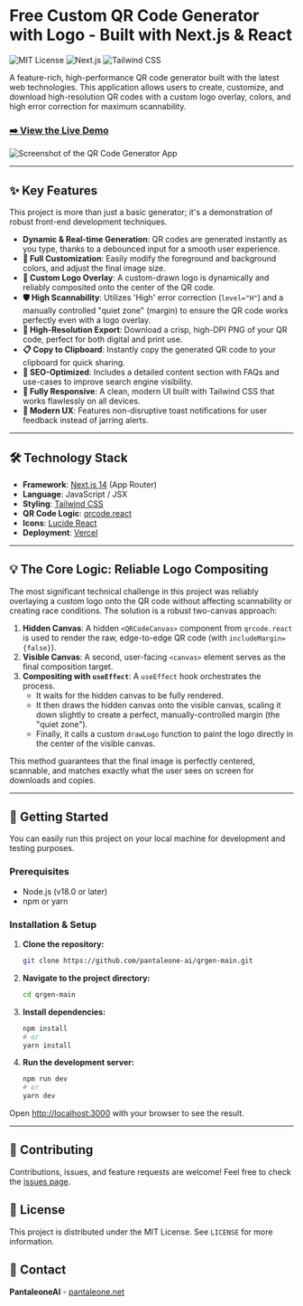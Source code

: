 # Free Custom QR Code Generator with Logo - Built with Next.js & React

![MIT License](https://img.shields.io/badge/License-MIT-blue.svg)
![Next.js](https://img.shields.io/badge/Next.js-14-black?logo=next.js)
![Tailwind CSS](https://img.shields.io/badge/Tailwind_CSS-3-38B2AC?logo=tailwind-css)

A feature-rich, high-performance QR code generator built with the latest web technologies. This application allows users to create, customize, and download high-resolution QR codes with a custom logo overlay, colors, and high error correction for maximum scannability.

### [➡️ View the Live Demo](https://qr-generator-pantaleone.vercel.app/)

![Screenshot of the QR Code Generator App](https://raw.githubusercontent.com/pantaleone-ai/qrgen-main/main/public/qr-code-generator-pantaleone.jpg)

---

## ✨ Key Features

This project is more than just a basic generator; it's a demonstration of robust front-end development techniques.

*   **Dynamic & Real-time Generation**: QR codes are generated instantly as you type, thanks to a debounced input for a smooth user experience.
*   **🎨 Full Customization**: Easily modify the foreground and background colors, and adjust the final image size.
*   **👤 Custom Logo Overlay**: A custom-drawn logo is dynamically and reliably composited onto the center of the QR code.
*   **🛡️ High Scannability**: Utilizes 'High' error correction (`level="H"`) and a manually controlled "quiet zone" (margin) to ensure the QR code works perfectly even with a logo overlay.
*   **💾 High-Resolution Export**: Download a crisp, high-DPI PNG of your QR code, perfect for both digital and print use.
*   **📋 Copy to Clipboard**: Instantly copy the generated QR code to your clipboard for quick sharing.
*   **🚀 SEO-Optimized**: Includes a detailed content section with FAQs and use-cases to improve search engine visibility.
*   **📱 Fully Responsive**: A clean, modern UI built with Tailwind CSS that works flawlessly on all devices.
*   **🔔 Modern UX**: Features non-disruptive toast notifications for user feedback instead of jarring alerts.

---

## 🛠️ Technology Stack

*   **Framework**: [Next.js 14](https://nextjs.org/) (App Router)
*   **Language**: JavaScript / JSX
*   **Styling**: [Tailwind CSS](https://tailwindcss.com/)
*   **QR Code Logic**: [qrcode.react](https://github.com/zpao/qrcode.react)
*   **Icons**: [Lucide React](https://lucide.dev/)
*   **Deployment**: [Vercel](https://vercel.com/)

---

## 💡 The Core Logic: Reliable Logo Compositing

The most significant technical challenge in this project was reliably overlaying a custom logo onto the QR code without affecting scannability or creating race conditions. The solution is a robust two-canvas approach:

1.  **Hidden Canvas**: A hidden `<QRCodeCanvas>` component from `qrcode.react` is used to render the raw, edge-to-edge QR code (with `includeMargin={false}`).
2.  **Visible Canvas**: A second, user-facing `<canvas>` element serves as the final composition target.
3.  **Compositing with `useEffect`**: A `useEffect` hook orchestrates the process.
    *   It waits for the hidden canvas to be fully rendered.
    *   It then draws the hidden canvas onto the visible canvas, scaling it down slightly to create a perfect, manually-controlled margin (the "quiet zone").
    *   Finally, it calls a custom `drawLogo` function to paint the logo directly in the center of the visible canvas.

This method guarantees that the final image is perfectly centered, scannable, and matches exactly what the user sees on screen for downloads and copies.

---

## 🚀 Getting Started

You can easily run this project on your local machine for development and testing purposes.

### Prerequisites

*   Node.js (v18.0 or later)
*   npm or yarn

### Installation & Setup

1.  **Clone the repository:**
    ```sh
    git clone https://github.com/pantaleone-ai/qrgen-main.git
    ```

2.  **Navigate to the project directory:**
    ```sh
    cd qrgen-main
    ```

3.  **Install dependencies:**
    ```sh
    npm install
    # or
    yarn install
    ```

4.  **Run the development server:**
    ```sh
    npm run dev
    # or
    yarn dev
    ```

Open [http://localhost:3000](http://localhost:3000) with your browser to see the result.

---

## 🤝 Contributing

Contributions, issues, and feature requests are welcome! Feel free to check the [issues page](https://github.com/pantaleone-ai/qrgen-main/issues).

## 📜 License

This project is distributed under the MIT License. See `LICENSE` for more information.

## 👤 Contact

**PantaleoneAI** - [pantaleone.net](https://pantaleone.net)